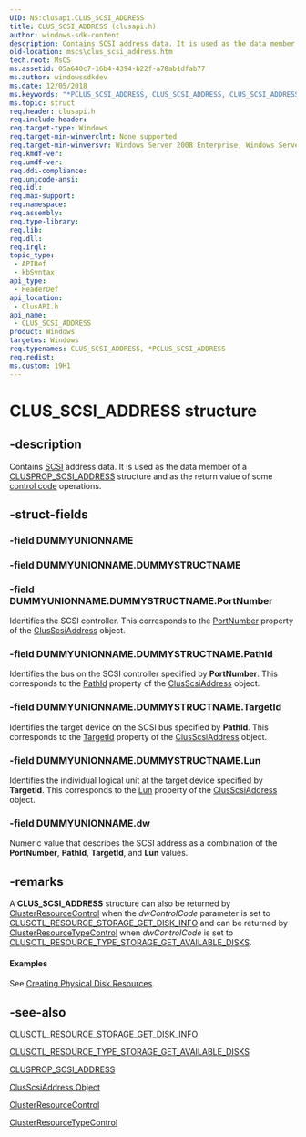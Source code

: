 ```yaml
---
UID: NS:clusapi.CLUS_SCSI_ADDRESS
title: CLUS_SCSI_ADDRESS (clusapi.h)
author: windows-sdk-content
description: Contains SCSI address data. It is used as the data member of a CLUSPROP_SCSI_ADDRESS structure and as the return value of some control code operations.
old-location: mscs\clus_scsi_address.htm
tech.root: MsCS
ms.assetid: 05a640c7-16b4-4394-b22f-a78ab1dfab77
ms.author: windowssdkdev
ms.date: 12/05/2018
ms.keywords: "*PCLUS_SCSI_ADDRESS, CLUS_SCSI_ADDRESS, CLUS_SCSI_ADDRESS structure [Failover Cluster], PCLUS_SCSI_ADDRESS, PCLUS_SCSI_ADDRESS structure pointer [Failover Cluster], _wolf_clus_scsi_address, clusapi/CLUS_SCSI_ADDRESS, clusapi/PCLUS_SCSI_ADDRESS, mscs.clus_scsi_address"
ms.topic: struct
req.header: clusapi.h
req.include-header: 
req.target-type: Windows
req.target-min-winverclnt: None supported
req.target-min-winversvr: Windows Server 2008 Enterprise, Windows Server 2008 Datacenter
req.kmdf-ver: 
req.umdf-ver: 
req.ddi-compliance: 
req.unicode-ansi: 
req.idl: 
req.max-support: 
req.namespace: 
req.assembly: 
req.type-library: 
req.lib: 
req.dll: 
req.irql: 
topic_type:
 - APIRef
 - kbSyntax
api_type:
 - HeaderDef
api_location:
 - ClusAPI.h
api_name:
 - CLUS_SCSI_ADDRESS
product: Windows
targetos: Windows
req.typenames: CLUS_SCSI_ADDRESS, *PCLUS_SCSI_ADDRESS
req.redist: 
ms.custom: 19H1
---
```


# CLUS_SCSI_ADDRESS structure


## -description


Contains <a href="https://docs.microsoft.com/previous-versions/windows/desktop/mscs/s-gly">SCSI</a> address data. It is 
    used as the data member of a <a href="https://docs.microsoft.com/previous-versions/windows/desktop/api/clusapi/ns-clusapi-clusprop_scsi_address">CLUSPROP_SCSI_ADDRESS</a> 
    structure and as the return value of some <a href="https://docs.microsoft.com/previous-versions/windows/desktop/mscs/control-codes">control code</a> 
    operations.


## -struct-fields




### -field DUMMYUNIONNAME


### -field DUMMYUNIONNAME.DUMMYSTRUCTNAME


### -field DUMMYUNIONNAME.DUMMYSTRUCTNAME.PortNumber

Identifies the SCSI controller. This corresponds to the 
         <a href="https://docs.microsoft.com/previous-versions/windows/desktop/mscs/clusscsiaddress-portnumber">PortNumber</a> property of the 
         <a href="https://docs.microsoft.com/previous-versions/windows/desktop/mscs/clusscsiaddress-object">ClusScsiAddress</a> object.


### -field DUMMYUNIONNAME.DUMMYSTRUCTNAME.PathId

Identifies the bus on the SCSI controller specified by <b>PortNumber</b>. This 
         corresponds to the <a href="https://docs.microsoft.com/previous-versions/windows/desktop/mscs/clusscsiaddress-pathid">PathId</a> property of the 
         <a href="https://docs.microsoft.com/previous-versions/windows/desktop/mscs/clusscsiaddress-object">ClusScsiAddress</a> object.


### -field DUMMYUNIONNAME.DUMMYSTRUCTNAME.TargetId

Identifies the target device on the SCSI bus specified by <b>PathId</b>. This 
         corresponds to the <a href="https://docs.microsoft.com/previous-versions/windows/desktop/mscs/clusscsiaddress-targetid">TargetId</a> property of 
         the <a href="https://docs.microsoft.com/previous-versions/windows/desktop/mscs/clusscsiaddress-object">ClusScsiAddress</a> object.


### -field DUMMYUNIONNAME.DUMMYSTRUCTNAME.Lun

Identifies the individual logical unit at the target device specified by 
         <b>TargetId</b>. This corresponds to the 
         <a href="https://docs.microsoft.com/previous-versions/windows/desktop/mscs/clusscsiaddress-lun">Lun</a> property of the 
         <a href="https://docs.microsoft.com/previous-versions/windows/desktop/mscs/clusscsiaddress-object">ClusScsiAddress</a> object.


### -field DUMMYUNIONNAME.dw

Numeric value that describes the SCSI address as a combination of the <b>PortNumber</b>, 
        <b>PathId</b>, <b>TargetId</b>, and <b>Lun</b> 
        values.


## -remarks



A <b>CLUS_SCSI_ADDRESS</b> structure can also be returned 
     by <a href="https://docs.microsoft.com/previous-versions/windows/desktop/api/clusapi/nf-clusapi-clusterresourcecontrol">ClusterResourceControl</a> when the 
     <i>dwControlCode</i> parameter is set to 
     <a href="https://docs.microsoft.com/previous-versions/windows/desktop/mscs/clusctl-resource-storage-get-disk-info">CLUSCTL_RESOURCE_STORAGE_GET_DISK_INFO</a> 
     and can be returned by 
     <a href="https://docs.microsoft.com/previous-versions/windows/desktop/api/clusapi/nf-clusapi-clusterresourcetypecontrol">ClusterResourceTypeControl</a> when 
     <i>dwControlCode</i> is set to 
     <a href="https://docs.microsoft.com/previous-versions/windows/desktop/mscs/clusctl-resource-type-storage-get-available-disks">CLUSCTL_RESOURCE_TYPE_STORAGE_GET_AVAILABLE_DISKS</a>.


#### Examples

See 
      <a href="https://docs.microsoft.com/previous-versions/windows/desktop/mscs/creating-physical-disk-resources">Creating Physical Disk Resources</a>.

<div class="code"></div>



## -see-also




<a href="https://docs.microsoft.com/previous-versions/windows/desktop/mscs/clusctl-resource-storage-get-disk-info">CLUSCTL_RESOURCE_STORAGE_GET_DISK_INFO</a>



<a href="https://docs.microsoft.com/previous-versions/windows/desktop/mscs/clusctl-resource-type-storage-get-available-disks">CLUSCTL_RESOURCE_TYPE_STORAGE_GET_AVAILABLE_DISKS</a>



<a href="https://docs.microsoft.com/previous-versions/windows/desktop/api/clusapi/ns-clusapi-clusprop_scsi_address">CLUSPROP_SCSI_ADDRESS</a>



<a href="https://docs.microsoft.com/previous-versions/windows/desktop/mscs/clusscsiaddress-object">ClusScsiAddress Object</a>



<a href="https://docs.microsoft.com/previous-versions/windows/desktop/api/clusapi/nf-clusapi-clusterresourcecontrol">ClusterResourceControl</a>



<a href="https://docs.microsoft.com/previous-versions/windows/desktop/api/clusapi/nf-clusapi-clusterresourcetypecontrol">ClusterResourceTypeControl</a>
 

 

